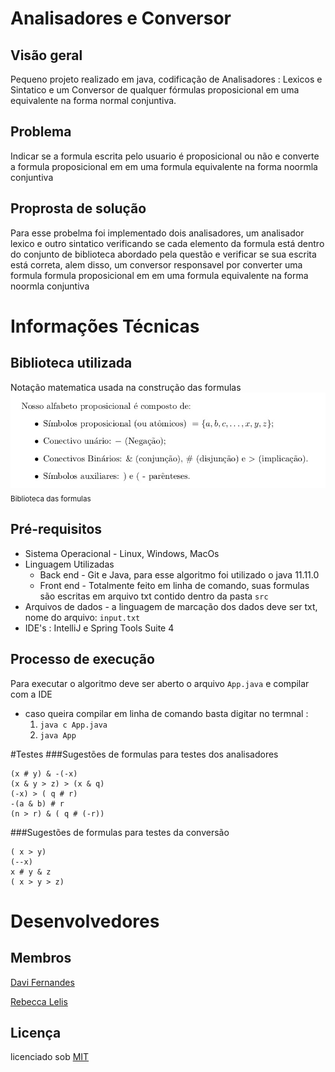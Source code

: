 # Analisadores e Conversor

## Visão geral
Pequeno projeto realizado em java, codificação de Analisadores : Lexicos e Sintatico e um Conversor de qualquer fórmulas proposicional em uma equivalente na forma normal conjuntiva.

## Problema
Indicar se a formula escrita pelo usuario é proposicional ou não e converte a formula proposicional em em uma formula equivalente na forma noormla conjuntiva

## Proprosta de solução
Para esse probelma foi implementado dois analisadores, um analisador lexico e outro sintatico verificando se cada elemento da formula está dentro do conjunto de 
biblioteca abordado pela questão e verificar se sua escrita está correta, alem disso, um conversor responsavel por converter  uma formula formula proposicional em em uma formula equivalente na forma noormla conjuntiva

# Informações Técnicas
## Biblioteca utilizada
Notação matematica usada na construção das formulas
<img src = "https://github.com/LopesRebecca/Analisadores/blob/main/biblioteca.jpeg" width="800"><br><sub>Biblioteca das formulas</sub>

## Pré-requisitos
* Sistema Operacional - Linux, Windows, MacOs
* Linguagem Utilizadas
    * Back end - Git e Java, para esse algoritmo foi utilizado o java 11.11.0
    * Front end - Totalmente feito em linha de comando, suas formulas são escritas em arquivo txt contido dentro da pasta `src`
* Arquivos de dados - a linguagem de marcação dos dados deve ser txt, nome do arquivo: `input.txt`
* IDE's : IntelliJ e Spring Tools Suite 4

## Processo de execução
Para executar o algoritmo deve ser aberto o arquivo `App.java` e compilar com a IDE
* caso queira compilar em linha de comando basta digitar no termnal : 
  1. `java c App.java`
  2. `java App`
  
#Testes
###Sugestões de formulas para testes dos analisadores

```
(x # y) & -(-x)
(x & y > z) > (x & q)
(-x) > ( q # r)
-(a & b) # r
(n > r) & ( q # (-r))
```

###Sugestões de formulas para testes da conversão 
```
( x > y)
(--x)
x # y & z
( x > y > z)

```

# Desenvolvedores

## Membros
[Davi Fernandes](https://github.com/Davizex)

[Rebecca Lelis](https://github.com/LopesRebecca)

## Licença

licenciado sob [MIT](https://github.com/erikyryan/trabalho-de-poo/blob/main/LICENSE)
